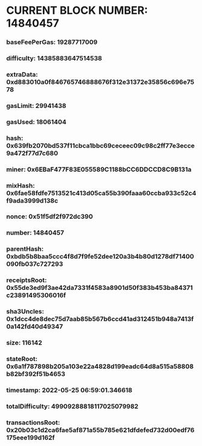 # CURRENT BLOCK NUMBER: 14840457

### baseFeePerGas: 19287717009
### difficulty: 14385883647514538
### extraData: 0xd883010a0f846765746888676f312e31372e35856c696e7578
### gasLimit: 29941438
### gasUsed: 18061404
### hash: 0x639fb2070bd537f11cbca1bbc69ceceec09c98c2ff77e3ecce9a472f77d7c680
### miner: 0x6EBaF477F83E055589C1188bCC6DDCCD8C9B131a
### mixHash: 0x6fae58fdfe7513521c413d05ca55b390faaa60ccba933c52c4f9ada3999d138c
### nonce: 0x51f5df2f972dc390
### number: 14840457
### parentHash: 0xbdb5b8baa5ccc4f8d7f9fe52dee120a3b4b80d1278df71400090fb037c727293
### receiptsRoot: 0x55de3ed9f3ae42da7331f4583a8901d50f383b453ba84371c23891495306016f
### sha3Uncles: 0x1dcc4de8dec75d7aab85b567b6ccd41ad312451b948a7413f0a142fd40d49347
### size: 116142
### stateRoot: 0x6a1f787898b205a103e22a4828d199eadc64d8a515a58808b82bf392f51b4653
### timestamp: 2022-05-25 06:59:01.346618
### totalDifficulty: 49909288818117025079982
### transactionsRoot: 0x20b03c1d2ca6fae5af871a55b785e621dfdefed732d00edf76175eee199d162f
